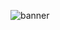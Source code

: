 ![banner](https://res.cloudinary.com/jimmysong/image/upload/v1594437040/images/github-banner.jpg)



